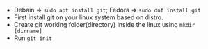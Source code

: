 - Debain => `sudo apt install git`; Fedora => `sudo dnf install git`
- First install git on your linux system based on distro.
- Create git working folder(directory) inside the linux using `mkdir [dirname]`
- Run `git init` 